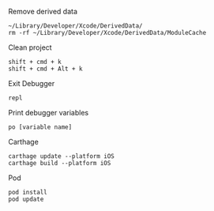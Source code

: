 Remove derived data
```
~/Library/Developer/Xcode/DerivedData/
rm -rf ~/Library/Developer/Xcode/DerivedData/ModuleCache
```

Clean project
```
shift + cmd + k
shift + cmd + Alt + k 
```

Exit Debugger
```
repl
```

Print debugger variables
```
po [variable name]
```

Carthage
```
carthage update --platform iOS
carthage build --platform iOS
```

Pod
```
pod install
pod update
```
